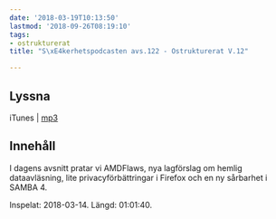 ```yaml
---
date: '2018-03-19T10:13:50'
lastmod: '2018-09-26T08:19:10'
tags:
- ostrukturerat
title: "S\xE4kerhetspodcasten avs.122 - Ostrukturerat V.12"

---
```

## Lyssna

iTunes \| [mp3](http://traffic.libsyn.com/sakerhetspodcasten/Ostrukturerat_2018-03-14.mp3)

## Innehåll

I dagens avsnitt pratar vi AMDFlaws, nya lagförslag om hemlig dataavläsning, lite
privacyförbättringar i Firefox och en ny sårbarhet i SAMBA 4.

Inspelat: 2018-03-14. Längd: 01:01:40.
